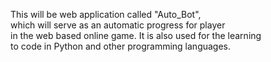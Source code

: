 This will be web application called "Auto_Bot", <br />
which will serve as an automatic progress for player <br /> 
in the web based online game. It is also used for the learning <br />
to code in Python and other programming languages.
